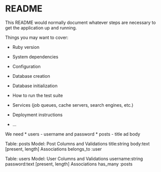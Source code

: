 # README

This README would normally document whatever steps are necessary to get the
application up and running.

Things you may want to cover:

* Ruby version

* System dependencies

* Configuration

* Database creation

* Database initialization

* How to run the test suite

* Services (job queues, cache servers, search engines, etc.)

* Deployment instructions

* ...

We need 
    * users - username and password
    * posts - title ad body

Table: posts
Model: Post
Columns and Validations
    title:string
    body:text [present, length]
Associations
    belongs_to :user

Table: users
Model: User
Columns and Validations
    username:string
    password:text [present, length]
Associations
    has_many :posts

